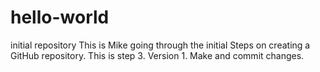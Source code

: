 # hello-world
initial repository
This is Mike going through the initial Steps on creating a GitHub repository. This is step 3. Version 1. Make and commit changes.

